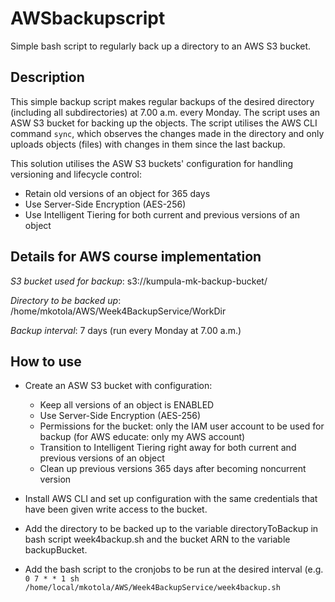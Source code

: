 # AWSbackupscript
Simple bash script to regularly back up a directory to an AWS S3 bucket.

## Description
This simple backup script makes regular backups of the desired directory (including all subdirectories) at 7.00 a.m. every Monday. The script uses an ASW S3 bucket for backing up the objects. The script utilises the AWS CLI command `sync`, which observes the changes made in the directory and only uploads objects (files) with changes in them since the last backup.

This solution utilises the ASW S3 buckets' configuration for handling versioning and lifecycle control:
 - Retain old versions of an object for 365 days
 - Use Server-Side Encryption (AES-256)
 - Use Intelligent Tiering for both current and previous versions of an object

## Details for AWS course implementation
*S3 bucket used for backup*: s3://kumpula-mk-backup-bucket/

*Directory to be backed up*: /home/mkotola/AWS/Week4BackupService/WorkDir

*Backup interval*: 7 days (run every Monday at 7.00 a.m.)

## How to use
- Create an ASW S3 bucket with configuration:
  - Keep all versions of an object is ENABLED
  - Use Server-Side Encryption (AES-256)
  - Permissions for the bucket: only the IAM user account to be used for backup (for AWS educate: only my AWS account)
  - Transition to Intelligent Tiering right away for both current and previous versions of an object
  - Clean up previous versions 365 days after becoming noncurrent version

- Install AWS CLI and set up configuration with the same credentials that have been given write access to the bucket.

- Add the directory to be backed up to the variable directoryToBackup in bash script week4backup.sh and the bucket ARN to the variable backupBucket.

- Add the bash script to the cronjobs to be run at the desired interval (e.g. `0 7 * * 1 sh /home/local/mkotola/AWS/Week4BackupService/week4backup.sh`
